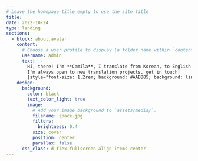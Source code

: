 ```yaml
---
# Leave the homepage title empty to use the site title
title:
date: 2022-10-24
type: landing
sections:
  - block: about.avatar
    content:
      # Choose a user profile to display (a folder name within `content/authors/`)
      username: admin
      text: |-
        Hi, there! I'm **Camila**, I translate from Korean, to English and Spanish.
        I'm always open to new translation projects, get in touch!
        {style="font-size: 1.2rem; background: #AABB85; background: linear-gradient(to right, #AABB85 0%, #9EB47A 30%, #8CAD6F 60%, #7DA764 100%); -webkit-background-clip: text; -webkit-text-fill-color: transparent;"}
    design:
      background:
        color: black
        text_color_light: true
        image:
          # Add your image background to `assets/media/`.
          filename: space.jpg
          filters:
            brightness: 0.4
          size: cover
          position: center
          parallax: false
      css_class: d-flex fullscreen align-items-center
---
```


